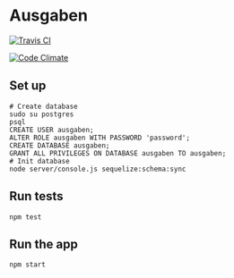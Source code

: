 # Ausgaben

[![Travis CI](https://travis-ci.org/ausgaben/ausgaben.svg?branch=master)](https://travis-ci.org/ausgaben/ausgaben)

[![Code Climate](https://codeclimate.com/github/ausgaben/ausgaben/badges/gpa.svg)](https://codeclimate.com/github/ausgaben/ausgaben)

## Set up

    # Create database
    sudo su postgres
    psql
    CREATE USER ausgaben;
    ALTER ROLE ausgaben WITH PASSWORD 'password';
    CREATE DATABASE ausgaben;
    GRANT ALL PRIVILEGES ON DATABASE ausgaben TO ausgaben;
    # Init database
    node server/console.js sequelize:schema:sync

## Run tests

    npm test
    
## Run the app

    npm start
